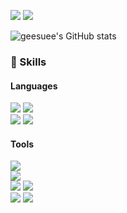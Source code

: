 <p>
  <a href="https://velog.io/@geesuee" target="_blank"><img src="https://img.shields.io/badge/Blog-DD0B78?style=flat-square&logo=GitHub%20Sponsors&logoColor=white"/></a>
  <a href="mailto:baejisu97@gmail.com" target="_blank"><img src="https://img.shields.io/badge/baejisu97@gmail.com-EA4335?style=flat-square&logo=Gmail&logoColor=white"/></a>
</p>

<!-- ![Top Langs](https://github-readme-stats.vercel.app/api/top-langs/?username=geesuee&layout=compact&theme=nightowl&langs_count=10)<br> -->
![geesuee's GitHub stats](https://github-readme-stats.vercel.app/api?username=geesuee&show_icons=true&theme=nightowl)<br>
<!-- [![Solved.ac 프로필](http://mazassumnida.wtf/api/v2/generate_badge?boj=geesuee)](https://solved.ac/geesuee) -->

### 💪 Skills
#### Languages
<p>
  <img src="https://img.shields.io/badge/Java-007396?style=flat-square&logo=java&logoColor=white">
  <img src="https://img.shields.io/badge/Python-3776AB?style=flat-square&logo=python&logoColor=white"><br>
  <img src="https://img.shields.io/badge/HTML-E34F26?style=flat-square&logo=html5&logoColor=white">
  <img src="https://img.shields.io/badge/CSS-1572B6?style=flat-square&logo=css3&logoColor=white"> 
</p>

#### Tools
<p>
  <img src="https://img.shields.io/badge/Spring Boot-6DB33F?style=flat-square&logo=Spring Boot&logoColor=white"><br>
  <img src="https://img.shields.io/badge/Jupyter notebook-F37626?style=flat-square&logo=Jupyter&logoColor=white"><br>
  <img src="https://img.shields.io/badge/Oracle-F80000?style=flat-square&logo=oracle&logoColor=white">
  <img src="https://img.shields.io/badge/MySQL-4479A1?style=flat-square&logo=MySQL&logoColor=white"><br>
  <img src="https://img.shields.io/badge/Git-F05032?style=flat-square&logo=Git&logoColor=white">
  <img src="https://img.shields.io/badge/Github-181717?style=flat-square&logo=github&logoColor=white">
</p>
